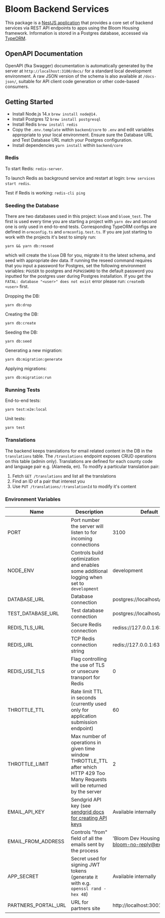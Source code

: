 # Bloom Backend Services

This package is a [NestJS application](https://docs.nestjs.com/) that provides a core set of backend services via REST API endpoints to apps using the Bloom Housing framework. Information is stored in a Postgres database, accessed via [TypeORM](https://typeorm.io/).

## OpenAPI Documentation

OpenAPI (fka Swagger) documentation is automatically generated by the server at `http://localhost:3100/docs/` for a standard local development environment. A raw JSON version of the schema is also available at `/docs-json/`, suitable for API client code generation or other code-based consumers.

## Getting Started

- Install Node.js 14.x `brew install node@14.`
- Install Postgres 12 `brew install postgresql`
- Install Redis `brew install redis`
- Copy the `.env.template` within `backend/core` to `.env` and edit variables appropriate to your local environment. Ensure sure the Database URL and Test Database URL match your Postgres configuration.
- Install dependencies `yarn install` within `backend/core`

### Redis

To start Redis:
`redis-server`.

To launch Redis as background service and restart at login:
`brew services start redis`.

Test if Redis is working:
`redis-cli ping`

### Seeding the Database

There are two databases used in this project: `bloom` and `bloom_test`. The first is used every time you are starting a project with `yarn dev` and second one is only used in end-to-end tests. Corresponding TypeORM configs are defined in `ormconfig.ts` and `ormconfig.test.ts`.
If you are just starting to work with the projects it's best to simply run:

```
yarn && yarn db:reseed
```

which will create the `bloom` DB for you, migrate it to the latest schema, and seed with appropriate dev data. If running the reseed command requires that you input a password for Postgres, set the following environment variables: `PGUSER` to postgres and `PGPASSWORD` to the default password you inputted for the postgres user during Postgres installation. If you get the `FATAL: database "<user>" does not exist` error please run: `createdb <user>` first.

Dropping the DB:

```shell script
yarn db:drop
```

Creating the DB:

```shell script
yarn db:create
```

Seeding the DB:

```shell script
yarn db:seed
```

Generating a new migration:

```shell script
yarn db:migration:generate
```

Applying migrations:

```shell script
yarn db:migration:run
```

### Running Tests

End-to-end tests:

```shell script
yarn test:e2e:local
```

Unit tests:

```shell script
yarn test
```

### Translations

The backend keeps translations for email related content in the DB in the `translations` table.
The `/translations` endpoint exposes CRUD operations on this table (admin only).
Translations are defined for each county code and language pair e.g. (Alameda, en). To modify a particular
translation pair:

1. Fetch `GET /translations` and list all the translations
2. Find an ID of a pair that interest you
3. Use `PUT /translations/:translationId` to modify it's content

### Environment Variables

| Name                | Description                                                                                                                                | Default                                               | Type                          |
| ------------------- | ------------------------------------------------------------------------------------------------------------------------------------------ | ----------------------------------------------------- | ----------------------------- |
| PORT                | Port number the server will listen to for incoming connections                                                                             | 3100                                                  | number                        |
| NODE_ENV            | Controls build optimization and enables some additional logging when set to `development`                                                  | development                                           | "development" \| "production" |
| DATABASE_URL        | Database connection                                                                                                                        | postgres://localhost/bloom                            | string                        |
| TEST_DATABASE_URL   | Test database connection                                                                                                                   | postgres://localhost/bloom_test                       | string                        | string |
| REDIS_TLS_URL       | Secure Redis connection                                                                                                                    | rediss://127.0.0.1:6379/                              | string                        |
| REDIS_URL           | TCP Redis connection string                                                                                                                | redis://127.0.0.1:6379/0                              | string                        |
| REDIS_USE_TLS       | Flag controlling the use of TLS or unsecure transport for Redis                                                                            | 0                                                     | 0 \| 1                        |
| THROTTLE_TTL        | Rate limit TTL in seconds (currently used only for application submission endpoint)                                                        | 60                                                    | number                        |
| THROTTLE_LIMIT      | Max number of operations in given time window THROTTLE_TTL after which HTTP 429 Too Many Requests will be returned by the server           | 2                                                     | number                        |
| EMAIL_API_KEY       | Sendgrid API key (see [sendgrid docs for creating API keys](https://sendgrid.com/docs/ui/account-and-settings/api-keys/#managing-api-keys) | Available internally                                  | string                        |
| EMAIL_FROM_ADDRESS  | Controls "from" field of all the emails sent by the process                                                                                | 'Bloom Dev Housing Portal <bloom-no-reply@exygy.dev>' | string                        |
| APP_SECRET          | Secret used for signing JWT tokens (generate it with e.g. `openssl rand -hex 48`)                                                          | Available internally                                  | string                        |
| PARTNERS_PORTAL_URL | URL for partners site                                                                                                                      | http://localhost:3001                                 | string                        |
